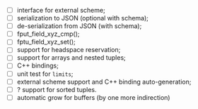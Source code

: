 - [ ] interface for external scheme;
- [ ] serialization to JSON (optional with schema);
- [ ] de-serialization from JSON (with schema);
- [ ] fput_field_xyz_cmp();
- [ ] fptu_field_xyz_set();
- [ ] support for headspace reservation;
- [ ] support for arrays and nested tuples;
- [ ] C++ bindings;
- [ ] unit test for `limits`;
- [ ] external scheme support and C++ binding auto-generation;
- [ ] ? support for sorted tuples.
- [ ] automatic grow for buffers (by one more indirection)
